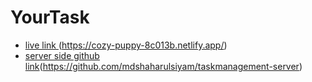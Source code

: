 # YourTask

- [live link ](https://cozy-puppy-8c013b.netlify.app/)(https://cozy-puppy-8c013b.netlify.app/)
- [server side github link](https://github.com/mdshaharulsiyam/taskmanagement-server)(https://github.com/mdshaharulsiyam/taskmanagement-server)


